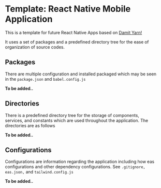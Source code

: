 # Template: React Native Mobile Application

This is a template for future React Native Apps based on [Damit Yarn!](https://github.com/Aldwinny/damit-yarn-mobile-app/)

It uses a set of packages and a predefined directory tree for the ease of organization of source codes.

## Packages

There are multiple configuration and installed packaged which may be seen in the <code>package.json</code> and <code>babel.config.js</code>

**To be added..**

## Directories

There is a predefined directory tree for the storage of components, services, and constants which are used throughout the application. The directories are as follows

**To be added..**

## Configurations

Configurations are information regarding the application including how eas configurations and other dependency configurations. See <code>.gitignore, eas.json,</code> and <code>tailwind.config.js</code>

**To be added..**
